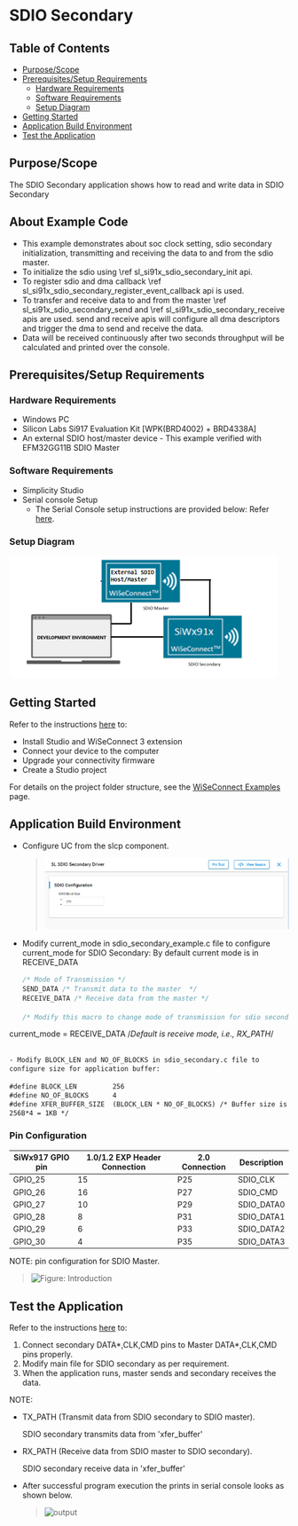 # SDIO Secondary

## Table of Contents

- [Purpose/Scope](#purposescope)
- [Prerequisites/Setup Requirements](#prerequisitessetup-requirements)
  - [Hardware Requirements](#hardware-requirements)
  - [Software Requirements](#software-requirements)
  - [Setup Diagram](#setup-diagram)
- [Getting Started](#getting-started)
- [Application Build Environment](#application-build-environment)
- [Test the Application](#test-the-application)

## Purpose/Scope

The SDIO Secondary application shows how to read and write data in SDIO Secondary

## About Example Code

- This example demonstrates about soc clock setting, sdio secondary initialization, transmitting and receiving the data to and from the sdio master.
- To initialize the sdio using \ref sl_si91x_sdio_secondary_init api.
- To register sdio and dma callback \ref sl_si91x_sdio_secondary_register_event_callback api is used.
- To transfer and receive data to and from the master \ref  sl_si91x_sdio_secondary_send and \ref sl_si91x_sdio_secondary_receive apis are used. send and receive apis will configure all dma descriptors and trigger the dma to send and receive the data.
- Data will be received continuously after two seconds throughput will be calculated and printed over the console.

## Prerequisites/Setup Requirements

### Hardware Requirements

- Windows PC
- Silicon Labs Si917 Evaluation Kit [WPK(BRD4002) + BRD4338A]
- An external SDIO host/master device - This example verified with EFM32GG11B SDIO Master

### Software Requirements

- Simplicity Studio
- Serial console Setup
  - The Serial Console setup instructions are provided below:
Refer [here](https://docs.silabs.com/wiseconnect/latest/wiseconnect-getting-started/getting-started-with-soc-mode#perform-console-output-and-input-for-brd4338-a).

### Setup Diagram

![Figure: Introduction](resources/readme/setupdiagram.png)

## Getting Started

Refer to the instructions [here](https://docs.silabs.com/wiseconnect/latest/wiseconnect-getting-started/) to:

- Install Studio and WiSeConnect 3 extension
- Connect your device to the computer
- Upgrade your connectivity firmware
- Create a Studio project

For details on the project folder structure, see the [WiSeConnect Examples](https://docs.silabs.com/wiseconnect/latest/wiseconnect-examples/#example-folder-structure) page.

## Application Build Environment

- Configure UC from the slcp component.

  >![Figure: Introduction](resources/uc_screen/sdio_secondary.png)

- Modify current_mode in sdio_secondary_example.c file to configure current_mode for SDIO Secondary:
  By default current mode is in RECEIVE_DATA

   ```c
  /* Mode of Transmission */
  SEND_DATA /* Transmit data to the master  */
  RECEIVE_DATA /* Receive data from the master */

  /* Modify this macro to change mode of transmission for sdio secondary */

 current_mode = RECEIVE_DATA /*Default is receive mode, i.e., RX_PATH*/

   ```

- Modify BLOCK_LEN and NO_OF_BLOCKS in sdio_secondary.c file to configure size for application buffer:

  #define BLOCK_LEN         256
  #define NO_OF_BLOCKS      4
  #define XFER_BUFFER_SIZE  (BLOCK_LEN * NO_OF_BLOCKS) /* Buffer size is 256B*4 = 1KB */
   ```

### Pin Configuration

|SiWx917 GPIO pin  | 1.0/1.2 EXP Header Connection  | 2.0 Connection |  Description|
|--- | --- | ---  | --- |
|GPIO_25  | 15 | P25 | SDIO_CLK|
|GPIO_26  | 16 | P27 | SDIO_CMD |
|GPIO_27  | 10 | P29 | SDIO_DATA0 |
|GPIO_28  | 8 | P31 | SDIO_DATA1 |
|GPIO_29  | 6 | P33 | SDIO_DATA2 |
|GPIO_30  | 4 | P35 | SDIO_DATA3 |

NOTE: pin configuration for SDIO Master.

>![Figure: Introduction](resources/readme/image_sdio_master.png)

## Test the Application

Refer to the instructions [here](https://docs.silabs.com/wiseconnect/latest/wiseconnect-getting-started/) to:

1. Connect secondary DATA*,CLK,CMD pins to Master DATA*,CLK,CMD pins properly.
2. Modify main file for SDIO secondary as per requirement.
3. When the application runs, master sends and secondary receives the data.

NOTE:

- TX_PATH (Transmit data from SDIO secondary to SDIO master).

   SDIO secondary transmits data from 'xfer_buffer'
- RX_PATH (Receive data from SDIO master to SDIO secondary).

   SDIO secondary receive data in 'xfer_buffer'

- After successful program execution the prints in serial console looks as shown below.

  >![output](resources/readme/output_sdio.png)
